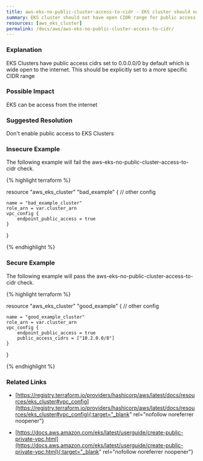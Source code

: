 ```yaml
---
title: aws-eks-no-public-cluster-access-to-cidr - EKS cluster should not have open CIDR range for public access
summary: EKS cluster should not have open CIDR range for public access 
resources: [aws_eks_cluster] 
permalink: /docs/aws/aws-eks-no-public-cluster-access-to-cidr/
---
```

### Explanation


EKS Clusters have public access cidrs set to 0.0.0.0/0 by default which is wide open to the internet. This should be explicitly set to a more specific CIDR range


### Possible Impact
EKS can be access from the internet

### Suggested Resolution
Don't enable public access to EKS Clusters


### Insecure Example

The following example will fail the aws-eks-no-public-cluster-access-to-cidr check.

{% highlight terraform %}

resource "aws_eks_cluster" "bad_example" {
    // other config 

    name = "bad_example_cluster"
    role_arn = var.cluster_arn
    vpc_config {
        endpoint_public_access = true
    }
}

{% endhighlight %}



### Secure Example

The following example will pass the aws-eks-no-public-cluster-access-to-cidr check.

{% highlight terraform %}

resource "aws_eks_cluster" "good_example" {
    // other config 

    name = "good_example_cluster"
    role_arn = var.cluster_arn
    vpc_config {
        endpoint_public_access = true
        public_access_cidrs = ["10.2.0.0/8"]
    }
}

{% endhighlight %}



### Related Links


- [https://registry.terraform.io/providers/hashicorp/aws/latest/docs/resources/eks_cluster#vpc_config](https://registry.terraform.io/providers/hashicorp/aws/latest/docs/resources/eks_cluster#vpc_config){:target="_blank" rel="nofollow noreferrer noopener"}

- [https://docs.aws.amazon.com/eks/latest/userguide/create-public-private-vpc.html](https://docs.aws.amazon.com/eks/latest/userguide/create-public-private-vpc.html){:target="_blank" rel="nofollow noreferrer noopener"}


